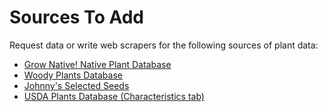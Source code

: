 # Sources To Add
Request data or write web scrapers for the following sources of plant data:

- [Grow Native! Native Plant Database](https://grownative.org/native-plant-database/)
- [Woody Plants Database](https://woodyplants.cals.cornell.edu/home)
- [Johnny's Selected Seeds](https://www.johnnyseeds.com/)
- [USDA Plants Database (Characteristics tab)](https://plants.usda.gov/home/plantProfile)